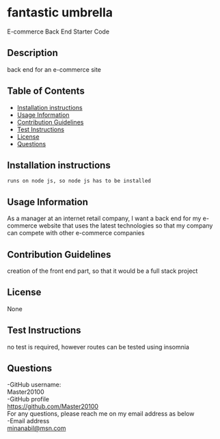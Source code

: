 # fantastic umbrella
 E-commerce Back End Starter Code



## Description
back end for an e-commerce site 

## Table of Contents
- [Installation instructions](#installation-instructions)
- [Usage Information](#usage-information)
- [Contribution Guidelines](#contribution-guidelines)
- [Test Instructions](#test-instructions)
- [License](#license)
- [Questions](#questions)


## Installation instructions 
```runs on node js, so node js has to be installed```

## Usage Information
As a manager at an internet retail company, I want a back end for my e-commerce website that uses the latest technologies so that my company can compete with other e-commerce companies

## Contribution Guidelines
creation of the front end part, so that it would be a full stack project

## License
None<br>


## Test Instructions
no test is required, however routes can be tested using insomnia

## Questions
-GitHub username:<br>Master20100<br>
-GitHub profile<br>
https://github.com/Master20100<br>
For any questions, please reach me on my email address as below <br>
-Email address<br>
<minanabil@msn.com>

  